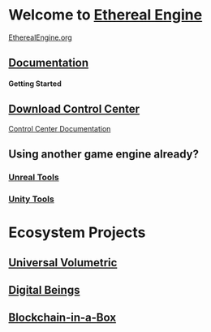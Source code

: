 # Welcome to [Ethereal Engine](https://github.com/etherealengine/etherealengine)
[EtherealEngine.org](https://www.etherealengine.org/)

## [Documentation](https://etherealengine.github.io/etherealengine-docs/)

#### Getting Started
## [Download Control Center](https://github.com/EtherealEngine/etherealengine-control-center/releases)
[Control Center Documentation](https://github.com/EtherealEngine/etherealengine-control-center#readme)

## Using another game engine already?


### [Unreal Tools](https://github.com/etherealengine/XRE-Bridge-Unreal)


### [Unity Tools](https://github.com/etherealengine?q=unity&type=all&language=&sort=)

# Ecosystem Projects

## [Universal Volumetric](https://github.com/etherealengine/Universal-Volumetric)


## [Digital Beings](https://github.com/etherealengine/Digital-Beings)


## [Blockchain-in-a-Box](https://github.com/etherealengine/Blockchain-in-a-Box)


